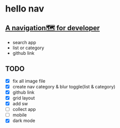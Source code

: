 # hello nav

## [A navigation🗺 for developer](https://hello-nav.github.io/)

- search app
- list or category
- github link

## TODO

- [x] fix all image file
- [x] create nav category & blur toggle(list & category)
- [x] github link
- [x] grid layout
- [x] add sw
- [ ] collect app
- [ ] mobile
- [x] dark mode
